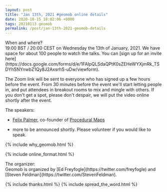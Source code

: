 ```yaml
--- 
layout: post
title: "Jan 13th, 2021 #geomob online details"
date: 2020-10-15 18:02:06 +0000
tags: 20210113 geomob
permalink: /post/jan-13th-2021-geomob-details
---
```


<div class="heading">When and where?</div>
19:00 BST / 20:00 CEST on Wednesday the 13th of January, 2021.
We have space for about 100 people to watch
the talks. You can [sign up for an invite here](https://docs.google.com/forms/d/e/1FAIpQLSdaQPtK0sZEHeWYXjmRk_TSDYhSNYnwbZ1Qy8J2AxsrhS-uDw/viewform).

The Zoom link will be sent to everyone who has signed up a few hours before
the event. From 30 minutes before the event we'll start letting people in, and
put attendees in breakout rooms to mix and mingle with others. If you don't
get a spot, please don't despair, we will put the video online shortly
after the event.

<div class="heading">The speakers:</div>

* [Felix Palmer](https://twitter.com/pheeelicks/), co-founder of [Procedural Maps](https://www.procedural.eu/)

* more to be announced shortly. Please volunteer if you would like to speak. 



{% include why_geomob.html %}

{% include online_format.html %}
<div class="heading">The organizer:</div>
Geomob is organized by [Ed Freyfogle](https://twitter.com/freyfogle) and
[Steven Feldman](https://twitter.com/StevenFeldman).

{% include thanks.html %}
{% include spread_the_word.html %}
